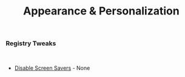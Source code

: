 


<h1 align="center" >Appearance & Personalization</h1>

  

<br>
  
<h3>Registry Tweaks</h3>
  

<br>
  
- [Disable Screen Savers](https://github.com/gzachariadis/Windows-10/blob/main/Pre-Install/Registry-Files/Appearance%20&%20Personalization/Disable%20Screen%20Savers.reg) - None